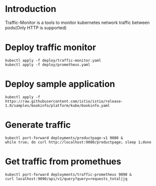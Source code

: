 # Introduction
Traffic-Monitor is a tools to monitor kubernetes network traffic between pods(Only HTTP is supported)

# Deploy traffic monitor
```
kubectl apply -f deploy/traffic-monitor.yaml
kubectl apply -f deploy/prometheus.yaml
```

# Deploy sample application
```
kubectl apply -f https://raw.githubusercontent.com/istio/istio/release-1.0/samples/bookinfo/platform/kube/bookinfo.yaml
```

# Generate traffic
```
kubectl port-forward deployments/productpage-v1 9080 &
while true; do curl http://localhost:9080/productpage; sleep 1;done
```

# Get traffic from promethues
```
kubectl port-forward deployments/traffic-prometheus 9090 &
curl localhost:9090/api/v1/query?query=requests_total|jq
```

